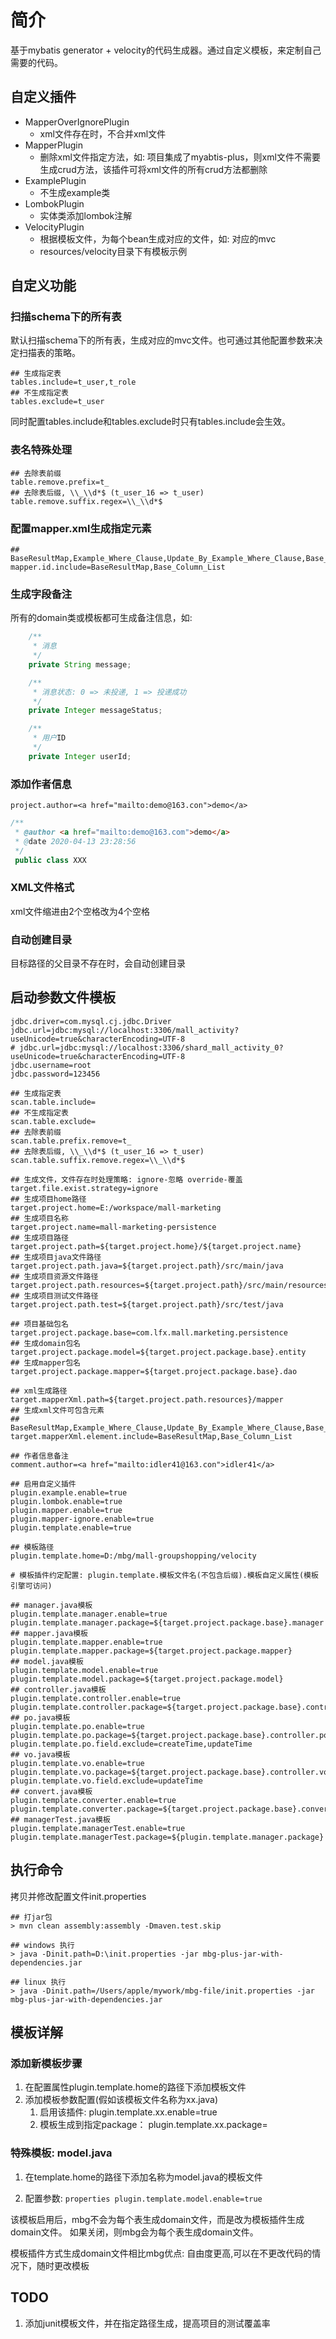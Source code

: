 # 简介

基于mybatis generator + velocity的代码生成器。通过自定义模板，来定制自己需要的代码。

## 自定义插件

- MapperOverIgnorePlugin
	- xml文件存在时，不合并xml文件
- MapperPlugin
	- 删除xml文件指定方法，如: 项目集成了myabtis-plus，则xml文件不需要生成crud方法，该插件可将xml文件的所有crud方法都删除
- ExamplePlugin
	- 不生成example类 
- LombokPlugin
	- 实体类添加lombok注解
- VelocityPlugin
	- 根据模板文件，为每个bean生成对应的文件，如: 对应的mvc
	- resources/velocity目录下有模板示例


## 自定义功能

### 扫描schema下的所有表

默认扫描schema下的所有表，生成对应的mvc文件。也可通过其他配置参数来决定扫描表的策略。

```properties
## 生成指定表
tables.include=t_user,t_role
## 不生成指定表
tables.exclude=t_user
```
同时配置tables.include和tables.exclude时只有tables.include会生效。

### 表名特殊处理

```properties
## 去除表前缀
table.remove.prefix=t_
## 去除表后缀, \\_\\d*$ (t_user_16 => t_user)
table.remove.suffix.regex=\\_\\d*$
```

### 配置mapper.xml生成指定元素

```
## BaseResultMap,Example_Where_Clause,Update_By_Example_Where_Clause,Base_Column_List,selectByExample,selectByPrimaryKey,deleteByPrimaryKey,deleteByExample,insert,insertSelective,countByExample,updateByExampleSelective,updateByExample,updateByPrimaryKeySelective,updateByPrimaryKey
mapper.id.include=BaseResultMap,Base_Column_List
```


### 生成字段备注

所有的domain类或模板都可生成备注信息，如: 

```java
    /**
     * 消息
     */
    private String message;

    /**
     * 消息状态: 0 => 未投递, 1 => 投递成功
     */
    private Integer messageStatus;

    /**
     * 用户ID
     */
    private Integer userId;
```

### 添加作者信息

```properties
project.author=<a href="mailto:demo@163.con">demo</a>
```

```java
/**
 * @author <a href="mailto:demo@163.com">demo</a>
 * @date 2020-04-13 23:28:56
 */
 public class XXX

```

### XML文件格式

xml文件缩进由2个空格改为4个空格

### 自动创建目录

目标路径的父目录不存在时，会自动创建目录

## 启动参数文件模板

```properties
jdbc.driver=com.mysql.cj.jdbc.Driver
jdbc.url=jdbc:mysql://localhost:3306/mall_activity?useUnicode=true&characterEncoding=UTF-8
# jdbc.url=jdbc:mysql://localhost:3306/shard_mall_activity_0?useUnicode=true&characterEncoding=UTF-8
jdbc.username=root
jdbc.password=123456

## 生成指定表
scan.table.include=
## 不生成指定表
scan.table.exclude=
## 去除表前缀
scan.table.prefix.remove=t_
## 去除表后缀, \\_\\d*$ (t_user_16 => t_user)
scan.table.suffix.remove.regex=\\_\\d*$

## 生成文件，文件存在时处理策略: ignore-忽略 override-覆盖
target.file.exist.strategy=ignore
## 生成项目home路径
target.project.home=E:/workspace/mall-marketing
## 生成项目名称
target.project.name=mall-marketing-persistence
## 生成项目路径
target.project.path=${target.project.home}/${target.project.name}
## 生成项目java文件路径
target.project.path.java=${target.project.path}/src/main/java
## 生成项目资源文件路径
target.project.path.resources=${target.project.path}/src/main/resources
## 生成项目测试文件路径
target.project.path.test=${target.project.path}/src/test/java

## 项目基础包名
target.project.package.base=com.lfx.mall.marketing.persistence
## 生成domain包名
target.project.package.model=${target.project.package.base}.entity
## 生成mapper包名
target.project.package.mapper=${target.project.package.base}.dao

## xml生成路径
target.mapperXml.path=${target.project.path.resources}/mapper
## 生成xml文件可包含元素
## BaseResultMap,Example_Where_Clause,Update_By_Example_Where_Clause,Base_Column_List,selectByExample,selectByPrimaryKey,deleteByPrimaryKey,deleteByExample,insert,insertSelective,countByExample,updateByExampleSelective,updateByExample,updateByPrimaryKeySelective,updateByPrimaryKey
target.mapperXml.element.include=BaseResultMap,Base_Column_List

## 作者信息备注
comment.author=<a href="mailto:idler41@163.con">idler41</a>

## 启用自定义插件
plugin.example.enable=true
plugin.lombok.enable=true
plugin.mapper.enable=true
plugin.mapper-ignore.enable=true
plugin.template.enable=true

## 模板路径
plugin.template.home=D:/mbg/mall-groupshopping/velocity

# 模板插件约定配置: plugin.template.模板文件名(不包含后缀).模板自定义属性(模板引擎可访问)

## manager.java模板
plugin.template.manager.enable=true
plugin.template.manager.package=${target.project.package.base}.manager
## mapper.java模板
plugin.template.mapper.enable=true
plugin.template.mapper.package=${target.project.package.mapper}
## model.java模板
plugin.template.model.enable=true
plugin.template.model.package=${target.project.package.model}
## controller.java模板
plugin.template.controller.enable=true
plugin.template.controller.package=${target.project.package.base}.controller
## po.java模板
plugin.template.po.enable=true
plugin.template.po.package=${target.project.package.base}.controller.po
plugin.template.po.field.exclude=createTime,updateTime
## vo.java模板
plugin.template.vo.enable=true
plugin.template.vo.package=${target.project.package.base}.controller.vo
plugin.template.vo.field.exclude=updateTime
## convert.java模板
plugin.template.converter.enable=true
plugin.template.converter.package=${target.project.package.base}.converter
## managerTest.java模板
plugin.template.managerTest.enable=true
plugin.template.managerTest.package=${plugin.template.manager.package}
```

## 执行命令

拷贝并修改配置文件init.properties

```shell
## 打jar包
> mvn clean assembly:assembly -Dmaven.test.skip

## windows 执行
> java -Dinit.path=D:\init.properties -jar mbg-plus-jar-with-dependencies.jar

## linux 执行
> java -Dinit.path=/Users/apple/mywork/mbg-file/init.properties -jar mbg-plus-jar-with-dependencies.jar
```

## 模板详解

### 添加新模板步骤

1. 在配置属性plugin.template.home的路径下添加模板文件
2. 添加模板参数配置(假如该模板文件名称为xx.java)
	1. 启用该插件: plugin.template.xx.enable=true
	2. 模板生成到指定package： plugin.template.xx.package=

### 特殊模板: model.java

1. 在template.home的路径下添加名称为model.java的模板文件

2. 配置参数: ```properties plugin.template.model.enable=true ```

该模板启用后，mbg不会为每个表生成domain文件，而是改为模板插件生成domain文件。 如果关闭，则mbg会为每个表生成domain文件。 

模板插件方式生成domain文件相比mbg优点: 自由度更高,可以在不更改代码的情况下，随时更改模板

## TODO

1. 添加junit模板文件，并在指定路径生成，提高项目的测试覆盖率



	 